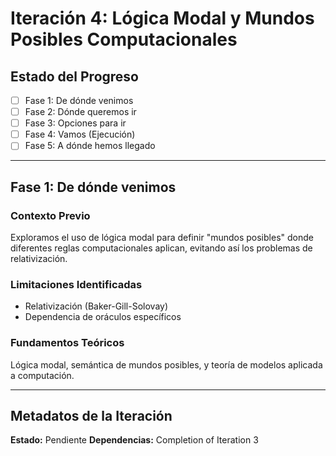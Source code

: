 # Iteración 4: Lógica Modal y Mundos Posibles Computacionales

## Estado del Progreso
- [ ] Fase 1: De dónde venimos
- [ ] Fase 2: Dónde queremos ir
- [ ] Fase 3: Opciones para ir
- [ ] Fase 4: Vamos (Ejecución)
- [ ] Fase 5: A dónde hemos llegado

---

## Fase 1: De dónde venimos

### Contexto Previo
Exploramos el uso de lógica modal para definir "mundos posibles" donde diferentes reglas computacionales aplican, evitando así los problemas de relativización.

### Limitaciones Identificadas
- Relativización (Baker-Gill-Solovay)
- Dependencia de oráculos específicos

### Fundamentos Teóricos
Lógica modal, semántica de mundos posibles, y teoría de modelos aplicada a computación.

---

## Metadatos de la Iteración

**Estado:** Pendiente
**Dependencias:** Completion of Iteration 3
